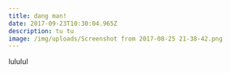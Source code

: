 ```yaml
---
title: dang man!
date: 2017-09-23T10:30:04.965Z
description: tu tu
image: /img/uploads/Screenshot from 2017-08-25 21-38-42.png
---
```

lululul

